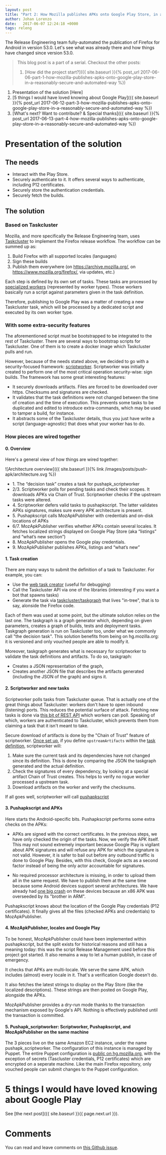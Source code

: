 ```yaml
---
layout: post
title: "Part 2: How Mozilla publishes APKs onto Google Play Store, in a reasonably secure and automated way"
author: Johan Lorenzo
date:   2017-06-07 12:24:18 +0000
tags: releng
---
```

The Release Engineering team fully-automated the publication of Firefox for Android in version 53.0. Let's see what was already there and how things have changed since version 53.0.


> This blog post is a part of a serial. Checkout the other posts:
> 
> 1. [How did the project start?]({{ site.baseurl }}{% post_url 2017-06-06-part-1-how-mozilla-publishes-apks-onto-google-play-store-in-a-reasonably-secure-and-automated-way %})
1. Presentation of the solution [Here]
1. [5 things I would have loved knowing about Google Play]({{ site.baseurl }}{% post_url 2017-06-12-part-3-how-mozilla-publishes-apks-onto-google-play-store-in-a-reasonably-secure-and-automated-way %})
1. [What's next? Want to contribute? & Special thanks]({{ site.baseurl }}{% post_url 2017-06-13-part-4-how-mozilla-publishes-apks-onto-google-play-store-in-a-reasonably-secure-and-automated-way %})

# Presentation of the solution

## The needs

* Interact with the Play Store.
* Securely authenticate to it. It offers several ways to authenticate, including P12 certificates.
* Securely store the authentication credentials.
* Securely fetch the builds.

## The solution

### Based on Taskcluster

Mozilla, and more specifically the Release Engineering team, uses [Taskcluster](http://docs.taskcluster.net/) to implement the Firefox release workflow. The workflow can be summed up as:

1. Build Firefox with all supported locales (languages)
1. Sign these builds
1. Publish them everywhere (on https://archive.mozilla.org/, on https://www.mozilla.org/firefox/, via updates, etc.)

Each step is defined by its own set of tasks. These tasks are processed by [specialized workers](http://escapewindow.dreamwidth.org/tag/scriptworker) (represented by worker types). Those workers basically run a script against parameters given in the task definition.

Therefore, publishing to Google Play was a matter of creating a new Taskcluster task, which will be processed by a dedicated script and executed by its own worker type.

### With some extra-security features

The aforementioned script must be bootstrapped to be integrated to the rest of Taskcluster. There are several ways to bootstrap scripts for Taskcluster. One of them is to create a docker image which Taskcluster pulls and run.

However, because of the needs stated above, we decided to go with a security-focused framework: [scriptworker](https://github.com/mozilla-releng/scriptworker). Scriptworker was initially created to perform one of the most critical operation security-wise: sign builds. The framework has some great interesting features:

* It securely downloads artifacts. Files are forced to be downloaded over https. Checksums and signatures are checked.
* It validates that the task definitions were not changed between the time of creation and the time of execution. This prevents some tasks to be duplicated and edited to introduce extra-commands, which may be used to tamper a build, for instance.
* It abstracts some of the Taskcluster details, thus you just have write a script (language-agnostic) that does what your worker has to do.


### How pieces are wired together

#### 0. Overview

Here's a general view of how things are wired together:

![Architecture overview]({{ site.baseurl }}{% link /images/posts/push-apk/architecture.svg %})

* 1\. The “decision task” creates a task for pushapk_scriptworker
* 2/3\. Scriptworker polls for pending tasks and check their scopes. It downloads APKs via Chain of Trust. Scriptworker checks if the upstream tasks were altered.
* 4\. Scriptworker defers valid tasks to pushapkscript. The latter validates APKs signatures, makes sure every APK architecture is present.
* 5\. Pushapkscript calls MozApkPublisher with credentials and on-disk locations of APKs
* 6/7\. MozApkPublisher verifies whether APKs contain several locales. It fetches localized strings displayed on Google Play Store (aka “listings” and “what’s new section”)
* 8\. MozApkPublisher opens the Google play credentials.
* 9\. MozApkPublisher publishes APKs, listings and “what’s new”

#### 1. Task creation

There are many ways to submit the definition of a task to Taskcluster. For example, you can:

* Use the [web task creator](https://tools.taskcluster.net/task-creator/) (useful for debugging)
* Call the Taskcluster API via one of the libraries (interesting if you want a bot that spawns tasks)
* Generate the task via [taskcluster/taskgraph](https://dxr.mozilla.org/mozilla-central/source/taskcluster/taskgraph/) that lives "in-tree", that is to say, alonside the Firefox code.

Each of them was used at some point, but the ultimate solution relies on the last one. The taskgraph is a graph generator which, depending on given parameters, creates a graph of builds, tests and deployment tasks. Taskgraph generation is run on Taskcluster too, under what we commonly call "the decision task". This solution benefits from being on hg.mozilla.org: it is versioned and only vouched people are able to modify it.

Moreover, taskgraph generates what is necessary for scriptworker to validate the task definitions and artifacts. To do so, taskgraph:
* Creates a JSON representation of the graph,
* Creates another JSON file that describes the artifacts generated (including the JSON of the graph) and signs it.

#### 2. Scriptworker and new tasks

Scriptworker polls tasks from Taskcluster queue. That is actually one of the great things about Taskcluster: workers don't have to open inbound (listening) ports. This reduces the potential surface of attack. Fetching new tasks is done via [this bit of REST API](https://docs.taskcluster.net/reference/platform/taskcluster-queue/references/api#claimWork) which workers can poll. Speaking of which, workers are authenticated to Taskcluster, which prevents them from claiming a task that it isn't meant to take.

Secure download of artifacts is done by the "Chain of Trust" feature of scriptworker. [Once set up](http://scriptworker.readthedocs.io/en/latest/chain_of_trust.html), if you define `upstreamArtifacts` within the [task definition](https://tools.taskcluster.net/task-group-inspector/#/URGuaVTFTO2QAEXZmNsmgg/LXAaGWSYRM6VroGjIYpFKA?_k=adkey1), scriptworker will:

1. Make sure the current task and its dependencies have not changed since its definition. This is done by comparing the JSON the taskgraph generated and the actual definition.
1. Check the signatures of every dependency, by looking at a special artifact Chain of Trust creates. This helps to verify no rogue worker processed a upstream task.
1. Download artifacts on the worker and verify the checksums.

If all goes well, scriptworker will call [pushapkscript](https://github.com/mozilla-releng/pushapkscript)


#### 3. Pushapkscript and APKs

Here starts the Android-specific bits. Pushapkscript performs some extra checks on the APKs:

* APKs are signed with the correct certificates. In the previous steps, we have only checked the origin of the tasks. Now, we verify the APK itself. This may not sound extremely important because Google Play is vigilant about APK signatures and will refuse any APK for which the signature is not valid. However, it is safer to bail out before any outbound traffic is done to Google Play. Besides, with this check, Google acts as a second factor instead of being the only actor accountable for signatures.

* No required processor architecture is missing, in order to upload them all in the same request. We have to publish them at the same time because some Android devices support several architectures. We have already had [one big crash](https://bugzilla.mozilla.org/show_bug.cgi?id=1337290) on these devices because an x86 APK was overseeded by its "brother in ARM".

Pushapkscript knows about the location of the Google Play credentials (P12 certificates). It finally gives all the files (checked APKs and credentials) to MozApkPublisher.


#### 4. MozApkPublisher, locales and Google Play

To be honest, MozApkPublisher could have been implemented within pushapkscript, but the split exists for historical reasons and still has a meaning today: this was the script Release Management used before this project got started. It also remains a way to let a human publish, in case of emergency.

It checks that APKs are multi-locale. We serve the same APK, which includes (almost) every locale in it. That's a verification Google doesn't do.

It also fetches the latest strings to display on the Play Store (like the localized descriptions). These strings are then posted on Google Play, alongside the APKs.

MozApkPublisher provides a dry-run mode thanks to the transaction mechanism exposed by Google's API. Nothing is effectively published until the transaction is committed.

#### 5. Pushapk_scriptworker: Scriptworker, Pushapkscript, and MozApkPublisher on the same machine

The 3 pieces live on the same Amazon EC2 instance, under the name pushapk_scriptworker. The configuration of this instance is managed by Puppet. The entire Puppet configuration is [public on hg.mozilla.org](https://hg.mozilla.org/build/puppet/file/8238d014f1f1/modules/pushapk_scriptworker), with the exception of secrets (Tascluster credentials, P12 certificates) which are encrypted on a seperate machine. Like the main Firefox repository, only vouched people can submit changes to the Puppet configuration.

# 5 things I would have loved knowing about Google Play

See [the next post]({{ site.baseurl }}{{ page.next.url }}).

# Comments

You can read and leave comments on [this Github issue](https://github.com/JohanLorenzo/blog/issues/2).
